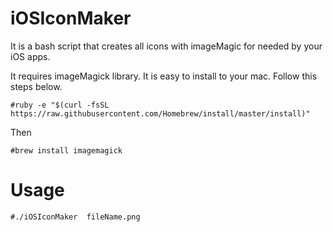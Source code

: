 iOSIconMaker
============

It is a bash script that creates all icons with imageMagic for needed by your iOS apps. 



It requires imageMagick library. It is easy to install to your mac. Follow this steps below.

`#ruby -e "$(curl -fsSL https://raw.githubusercontent.com/Homebrew/install/master/install)"`

Then

`#brew install imagemagick`


Usage
=====

`#./iOSIconMaker  fileName.png`
